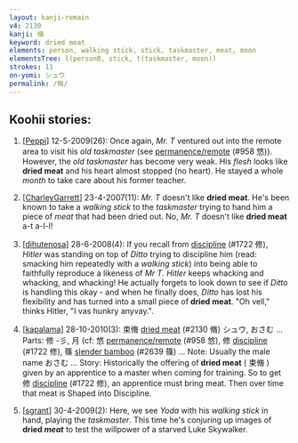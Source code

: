 ```yaml
---
layout: kanji-remain
v4: 2130
kanji: 脩
keyword: dried meat
elements: person, walking stick, stick, taskmaster, meat, moon
elementsTree: l(personB, stick, t(taskmaster, moon))
strokes: 11
on-yomi: シュウ
permalink: /脩/
---
```


## Koohii stories: 

1) [<a href="http://kanji.koohii.com/profile/Peppi">Peppi</a>] 12-5-2009(26): Once again, <em>Mr. T</em> ventured out into the remote area to visit his <em>old taskmaster</em> (see <a href="http://kanji.koohii.com/study/kanji/958">permanence/remote</a> (#958 悠)). However, the <em>old taskmaster</em> has become very weak. His <em>flesh</em> looks like<strong> dried meat</strong> and his heart almost stopped (no heart). He stayed a whole <em>month</em> to take care about his former teacher.

2) [<a href="http://kanji.koohii.com/profile/CharleyGarrett">CharleyGarrett</a>] 23-4-2007(11): <em>Mr. T</em> doesn&#039;t like <strong>dried meat</strong>. He&#039;s been known to take a <em>walking stick</em> to the <em>taskmaster</em> trying to hand him a piece of <em>meat</em> that had been dried out. No, <em>Mr. T</em> doesn&#039;t like <strong>dried meat</strong> a-t a-l-l!

3) [<a href="http://kanji.koohii.com/profile/dihutenosa">dihutenosa</a>] 28-6-2008(4): If you recall from <a href="../v4/1722.html">discipline</a> (#1722 修), <em>Hitler</em> was standing on top of <em>Ditto</em> trying to discipline him (read: smacking him repeatedly with a <em>walking stick</em>) into being able to faithfully reproduce a likeness of <em>Mr T</em>. <em>Hitler</em> keeps whacking and whacking, and whacking! He actually forgets to look down to see if <em>Ditto</em> is handling this okay - and when he finally does, <em>Ditto</em> has lost his flexibility and has turned into a small piece of<strong> dried meat</strong>. &quot;Oh vell,&quot; thinks Hitler, &quot;I vas hunkry anyvay.&quot;.

4) [<a href="http://kanji.koohii.com/profile/kapalama">kapalama</a>] 28-10-2010(3): 束脩 <a href="../v4/2130.html">dried meat</a> (#2130 脩) シュウ, おさむ ... Parts: 修 -彡, 月 (cf: 悠 <a href="http://kanji.koohii.com/study/kanji/958">permanence/remote</a> (#958 悠), 修 <a href="../v4/1722.html">discipline</a> (#1722 修), 篠 <a href="../v4/2639.html">slender bamboo</a> (#2639 篠) ... Note: Usually the male name おさむ ... Story: Historically the offering of<strong> dried meat</strong> ( 束脩 ) given by an apprentice to a master when coming for training. So to get 修 <a href="../v4/1722.html">discipline</a> (#1722 修), an apprentice must bring meat. Then over time that meat is Shaped into Discipline.

5) [<a href="http://kanji.koohii.com/profile/sgrant">sgrant</a>] 30-4-2009(2): Here, we see <em>Yoda</em> with his <em>walking stick</em> in hand, playing the <em>taskmaster</em>. This time he&#039;s conjuring up images of <strong>dried <em>meat</em></strong> to test the willpower of a starved Luke Skywalker.

